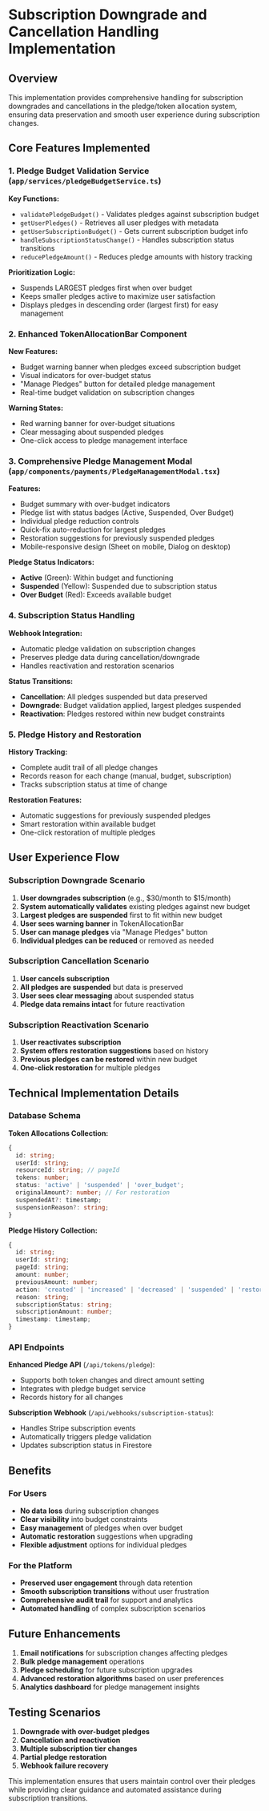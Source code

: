 # Subscription Downgrade and Cancellation Handling Implementation

## Overview

This implementation provides comprehensive handling for subscription downgrades and cancellations in the pledge/token allocation system, ensuring data preservation and smooth user experience during subscription changes.

## Core Features Implemented

### 1. Pledge Budget Validation Service (`app/services/pledgeBudgetService.ts`)

**Key Functions:**
- `validatePledgeBudget()` - Validates pledges against subscription budget
- `getUserPledges()` - Retrieves all user pledges with metadata
- `getUserSubscriptionBudget()` - Gets current subscription budget info
- `handleSubscriptionStatusChange()` - Handles subscription status transitions
- `reducePledgeAmount()` - Reduces pledge amounts with history tracking

**Prioritization Logic:**
- Suspends LARGEST pledges first when over budget
- Keeps smaller pledges active to maximize user satisfaction
- Displays pledges in descending order (largest first) for easy management

### 2. Enhanced TokenAllocationBar Component

**New Features:**
- Budget warning banner when pledges exceed subscription budget
- Visual indicators for over-budget status
- "Manage Pledges" button for detailed pledge management
- Real-time budget validation on subscription changes

**Warning States:**
- Red warning banner for over-budget situations
- Clear messaging about suspended pledges
- One-click access to pledge management interface

### 3. Comprehensive Pledge Management Modal (`app/components/payments/PledgeManagementModal.tsx`)

**Features:**
- Budget summary with over-budget indicators
- Pledge list with status badges (Active, Suspended, Over Budget)
- Individual pledge reduction controls
- Quick-fix auto-reduction for largest pledges
- Restoration suggestions for previously suspended pledges
- Mobile-responsive design (Sheet on mobile, Dialog on desktop)

**Pledge Status Indicators:**
- **Active** (Green): Within budget and functioning
- **Suspended** (Yellow): Suspended due to subscription status
- **Over Budget** (Red): Exceeds available budget

### 4. Subscription Status Handling

**Webhook Integration:**
- Automatic pledge validation on subscription changes
- Preserves pledge data during cancellation/downgrade
- Handles reactivation and restoration scenarios

**Status Transitions:**
- **Cancellation**: All pledges suspended but data preserved
- **Downgrade**: Budget validation applied, largest pledges suspended
- **Reactivation**: Pledges restored within new budget constraints

### 5. Pledge History and Restoration

**History Tracking:**
- Complete audit trail of all pledge changes
- Records reason for each change (manual, budget, subscription)
- Tracks subscription status at time of change

**Restoration Features:**
- Automatic suggestions for previously suspended pledges
- Smart restoration within available budget
- One-click restoration of multiple pledges

## User Experience Flow

### Subscription Downgrade Scenario

1. **User downgrades subscription** (e.g., $30/month to $15/month)
2. **System automatically validates** existing pledges against new budget
3. **Largest pledges are suspended** first to fit within new budget
4. **User sees warning banner** in TokenAllocationBar
5. **User can manage pledges** via "Manage Pledges" button
6. **Individual pledges can be reduced** or removed as needed

### Subscription Cancellation Scenario

1. **User cancels subscription**
2. **All pledges are suspended** but data is preserved
3. **User sees clear messaging** about suspended status
4. **Pledge data remains intact** for future reactivation

### Subscription Reactivation Scenario

1. **User reactivates subscription**
2. **System offers restoration suggestions** based on history
3. **Previous pledges can be restored** within new budget
4. **One-click restoration** for multiple pledges

## Technical Implementation Details

### Database Schema

**Token Allocations Collection:**
```typescript
{
  id: string;
  userId: string;
  resourceId: string; // pageId
  tokens: number;
  status: 'active' | 'suspended' | 'over_budget';
  originalAmount?: number; // For restoration
  suspendedAt?: timestamp;
  suspensionReason?: string;
}
```

**Pledge History Collection:**
```typescript
{
  id: string;
  userId: string;
  pageId: string;
  amount: number;
  previousAmount: number;
  action: 'created' | 'increased' | 'decreased' | 'suspended' | 'restored' | 'deleted';
  reason: string;
  subscriptionStatus: string;
  subscriptionAmount: number;
  timestamp: timestamp;
}
```

### API Endpoints

**Enhanced Pledge API** (`/api/tokens/pledge`):
- Supports both token changes and direct amount setting
- Integrates with pledge budget service
- Records history for all changes

**Subscription Webhook** (`/api/webhooks/subscription-status`):
- Handles Stripe subscription events
- Automatically triggers pledge validation
- Updates subscription status in Firestore

## Benefits

### For Users
- **No data loss** during subscription changes
- **Clear visibility** into budget constraints
- **Easy management** of pledges when over budget
- **Automatic restoration** suggestions when upgrading
- **Flexible adjustment** options for individual pledges

### For the Platform
- **Preserved user engagement** through data retention
- **Smooth subscription transitions** without user frustration
- **Comprehensive audit trail** for support and analytics
- **Automated handling** of complex subscription scenarios

## Future Enhancements

1. **Email notifications** for subscription changes affecting pledges
2. **Bulk pledge management** operations
3. **Pledge scheduling** for future subscription upgrades
4. **Advanced restoration algorithms** based on user preferences
5. **Analytics dashboard** for pledge management insights

## Testing Scenarios

1. **Downgrade with over-budget pledges**
2. **Cancellation and reactivation**
3. **Multiple subscription tier changes**
4. **Partial pledge restoration**
5. **Webhook failure recovery**

This implementation ensures that users maintain control over their pledges while providing clear guidance and automated assistance during subscription transitions.

